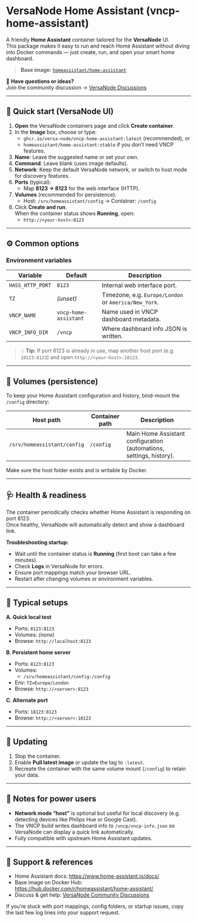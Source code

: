 # VersaNode Home Assistant (vncp-home-assistant)

A friendly **Home Assistant** container tailored for the **VersaNode** UI.  
This package makes it easy to run and reach Home Assistant without diving into Docker commands — just create, run, and open your smart home dashboard.

> **Base image:** [`homeassistant/home-assistant`](https://hub.docker.com/r/homeassistant/home-assistant/)

💬 **Have questions or ideas?**  
Join the community discussion → [VersaNode Discussions](https://github.com/orgs/Versa-Node/discussions)

---

## 🚀 Quick start (VersaNode UI)

1. **Open** the VersaNode containers page and click **Create container**.  
2. In the **Image** box, choose or type:
   - `ghcr.io/versa-node/vncp-home-assistant:latest` (recommended), or  
   - `homeassistant/home-assistant:stable` if you don’t need VNCP features.
3. **Name**: Leave the suggested name or set your own.  
4. **Command**: Leave blank (uses image defaults).  
5. **Network**: Keep the default VersaNode network, or switch to host mode for discovery features.  
6. **Ports** (typical):
   - Map **8123 → 8123** for the web interface (HTTP).
7. **Volumes** (recommended for persistence):
   - Host: `/srv/homeassistant/config` → Container: `/config`
8. Click **Create and run**.  
   When the container status shows **Running**, open:
   - `http://<your-host>:8123`

---

## ⚙️ Common options

### Environment variables

| Variable | Default | Description |
|-----------|----------|-------------|
| `HASS_HTTP_PORT` | `8123` | Internal web interface port. |
| `TZ` | *(unset)* | Timezone, e.g. `Europe/London` or `America/New_York`. |
| `VNCP_NAME` | `vncp-home-assistant` | Name used in VNCP dashboard metadata. |
| `VNCP_INFO_DIR` | `/vncp` | Where dashboard info JSON is written. |

> 💡 **Tip:** If port 8123 is already in use, map another host port (e.g. `18123:8123`) and open `http://<your-host>:18123`.

---

## 💾 Volumes (persistence)

To keep your Home Assistant configuration and history, bind-mount the `/config` directory:

| Host path | Container path | Description |
|------------|----------------|--------------|
| `/srv/homeassistant/config` | `/config` | Main Home Assistant configuration (automations, settings, history). |

Make sure the host folder exists and is writable by Docker.

---

## 🩺 Health & readiness

The container periodically checks whether Home Assistant is responding on port 8123.  
Once healthy, VersaNode will automatically detect and show a dashboard link.

**Troubleshooting startup:**
- Wait until the container status is **Running** (first boot can take a few minutes).  
- Check **Logs** in VersaNode for errors.  
- Ensure port mappings match your browser URL.  
- Restart after changing volumes or environment variables.

---

## 🧰 Typical setups

**A. Quick local test**
- Ports: `8123:8123`
- Volumes: *(none)*
- Browse: `http://localhost:8123`

**B. Persistent home server**
- Ports: `8123:8123`
- Volumes:
  - `/srv/homeassistant/config:/config`
- Env: `TZ=Europe/London`
- Browse: `http://<server>:8123`

**C. Alternate port**
- Ports: `18123:8123`
- Browse: `http://<server>:18123`

---

## 🔄 Updating

1. Stop the container.  
2. Enable **Pull latest image** or update the tag to `:latest`.  
3. Recreate the container with the same volume mount (`/config`) to retain your data.

---

## 🧠 Notes for power users

- **Network mode “host”** is optional but useful for local discovery (e.g. detecting devices like Philips Hue or Google Cast).  
- The VNCP build writes dashboard info to `/vncp/vncp-info.json` so VersaNode can display a quick link automatically.  
- Fully compatible with upstream Home Assistant updates.  

---

## 🔗 Support & references

- Home Assistant docs: https://www.home-assistant.io/docs/  
- Base image on Docker Hub: https://hub.docker.com/r/homeassistant/home-assistant/  
- Discuss & get help: [VersaNode Community Discussions](https://github.com/orgs/Versa-Node/discussions)

If you’re stuck with port mappings, config folders, or startup issues, copy the last few log lines into your support request.
